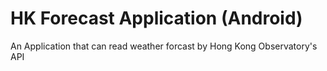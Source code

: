 # HK Forecast Application (Android)

An Application that can read weather forcast by Hong Kong Observatory's API
